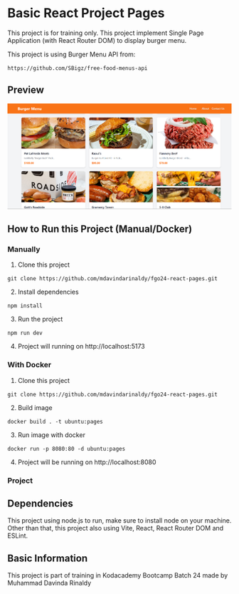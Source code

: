 # Basic React Project Pages

This project is for training only. This project implement Single Page Application (with React Router DOM) to display burger menu.

This project is using Burger Menu API from: 
```
https://github.com/SBigz/free-food-menus-api
```

## Preview

![Preview](./preview.png)

## How to Run this Project (Manual/Docker)

### Manually
1. Clone this project
```
git clone https://github.com/mdavindarinaldy/fgo24-react-pages.git
```
2. Install dependencies
```
npm install
``` 
3. Run the project
```
npm run dev
```
4. Project will running on http://localhost:5173

### With Docker
1. Clone this project
```
git clone https://github.com/mdavindarinaldy/fgo24-react-pages.git
```
2. Build image
```
docker build . -t ubuntu:pages
```
3. Run image with docker
```
docker run -p 8080:80 -d ubuntu:pages
```
4. Project will be running on http://localhost:8080

### Project

## Dependencies
This project using node.js to run, make sure to install node on your machine. Other than that, this project also using Vite, React, React Router DOM and ESLint.

## Basic Information
This project is part of training in Kodacademy Bootcamp Batch 24 made by Muhammad Davinda Rinaldy
